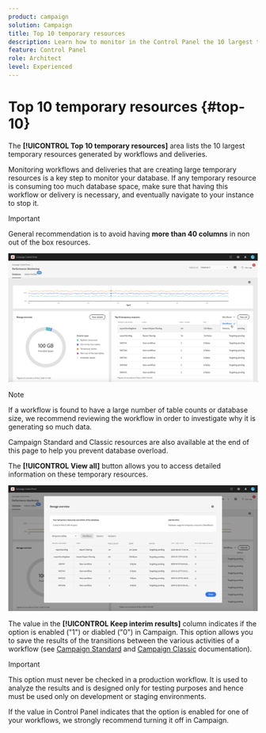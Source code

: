 ```yaml
---
product: campaign
solution: Campaign 
title: Top 10 temporary resources
description: Learn how to monitor in the Control Panel the 10 largest temporary resources generated by workflows and deliveries on your Campaign database.
feature: Control Panel
role: Architect
level: Experienced
---
```

# Top 10 temporary resources {#top-10}

The **[!UICONTROL Top 10 temporary resources]** area lists the 10 largest temporary resources generated by workflows and deliveries.

Monitoring workflows and deliveries that are creating large temporary resources is a key step to monitor your database. If any temporary resource is consuming too much database space, make sure that having this workflow or delivery is necessary, and eventually navigate to your instance to stop it.

>[!IMPORTANT]
>
>General recommendation is to avoid having **more than 40 columns** in non out of the box resources.

![](assets/database-top10.png)

>[!NOTE]
>
>If a workflow is found to have a large number of table counts or database size, we recommend reviewing the workflow in order to investigate why it is generating so much data.
>
>Campaign Standard and Classic resources are also available at the end of this page to help you prevent database overload.

The **[!UICONTROL View all]** button allows you to access detailed information on these temporary resources.  

![](assets/database-top10-view.png)

The value in the **[!UICONTROL Keep interim results]** column indicates if the option is enabled ("1") or diabled ("0") in Campaign. This option allows you to save the results of the transitions between the various activities of a workflow (see [Campaign Standard](https://experienceleague.adobe.com/docs/campaign-standard/using/managing-processes-and-data/executing-a-workflow/managing-execution-options.html) and [Campaign Classic](https://experienceleague.adobe.com/docs/campaign-classic/using/automating-with-workflows/introduction/workflow-best-practices.html#logs) documentation).

>[!IMPORTANT]
>
>This option must never be checked in a production workflow. It is used to analyze the results and is designed only for testing purposes and hence must be used only on development or staging environments.
>
>If the value in Control Panel indicates that the option is enabled for one of your workflows, we strongly recommend turning it off in Campaign.
